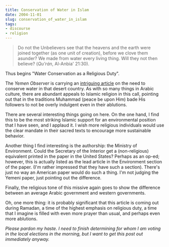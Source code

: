 ```yaml
---
title: Conservation of Water in Islam
date: 2004-11-01
slug: conservation_of_water_in_islam
tags:
- discourse
- religion
---
```


> Do not the Unbelievers see that the heavens and the earth were joined together
> (as one unit of creation), before we clove them asunder? We made from water
> every living thing. Will they not then believe?  (_Qu'r&aacute;n_, Al-Anbia'
> 21:30).

Thus begins "Water Conservation as a Religious Duty".

<!-- truncate -->

The _Yemen Observer_ is carrying an [intriguing article](http://www.yobserver.com/news/article_2650.html) on
the need to conserve water in that desert country. As with so many things in
Arabic culture, there are abundant appeals to Islamic religion in this call,
pointing out that in the traditions Muhammad (peace be upon Him) bade His
followers to not be overly indulgent even in their ablutions.

There are several interesting things going on here. On the one hand, I find this
to be the most striking Islamic support for an environmental position that I
have seen, and I applaud it. I wish more religious individuals would use the
clear mandate in their sacred texts to encourage more sustainable behavior.

Another thing I find interesting is the authorship: the Ministry of Environment.
Could the Secretary of the Interior get a (non-religious) equivalent printed in
the paper in the United States? Perhaps as an op-ed; however, this is actually
listed as the lead article in the Environment section of the paper. (I'm rather
impressed that they have such a section). There's just no way an American paper
would do such a thing. I'm not judging the Yemeni paper, just pointing out the
difference.

Finally, the religious tone of this missive again goes to show the difference
between an average Arabic government and western governments.

Oh, one more thing: it is probably significant that this article is coming out
during Ramadan, a time of the highest emphasis on religious duty, a time that I
imagine is filled with even more prayer than usual, and perhaps even more
ablutions.

_Please pardon my haste. I need to finish determining for whom I am voting in
the local elections in the morning, but I want to get this post out immediately
anyway._

